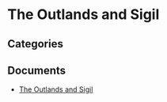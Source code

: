 # The Outlands and Sigil


## Categories


## Documents
- [The Outlands and Sigil](The%20Outlands%20and%20Sigil.md)